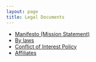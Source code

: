 ```yaml
---
layout: page
title: Legal Documents
---
```


- [Manifesto (Mission Statement)](manifesto.html)
- [By laws](non-profit-corporate-by-laws.html)
- [Conflict of Interest Policy](conflict-of-interest-policy.html)
- [Affiliates](affiliates.html)
